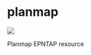 # planmap
<a href="https://github.com/chbrandt/planmap/actions">
  <img src="https://github.com/chbrandt/planmap/actions/workflows/dachs-test.yml/badge.svg"/>
</a>

Planmap EPNTAP resource
